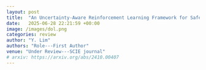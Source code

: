 ```yaml
---
layout: post
title:  "An Uncertainty-Aware Reinforcement Learning Framework for Safer Drug Dosing"
date:   2025-06-28 22:21:59 +00:00
image: /images/dol.png
categories: review
author: "Y. Lim"
authors: "Role---First Author"
venue: "Under Review---SCIE journal"
# arxiv: https://arxiv.org/abs/2410.00407
---
```

